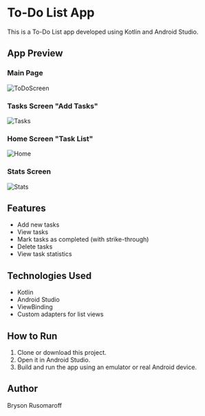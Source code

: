# To-Do List App

This is a To-Do List app developed using Kotlin and Android Studio.

## App Preview

### Main Page
![ToDoScreen](https://github.com/user-attachments/assets/76a484bc-48cb-4880-8664-41cd672f8ef1)

### Tasks Screen "Add Tasks"
![Tasks](https://github.com/user-attachments/assets/36fb827a-4589-48b2-82d1-33357526a3bc)

### Home Screen "Task List"
![Home](https://github.com/user-attachments/assets/3e1cc290-33db-4089-a876-b5a41e747b21)

### Stats Screen
![Stats](https://github.com/user-attachments/assets/7603a095-e5b0-46f8-8597-5b1a695e9fd2)

## Features
- Add new tasks
- View tasks
- Mark tasks as completed (with strike-through)
- Delete tasks
- View task statistics

## Technologies Used
- Kotlin
- Android Studio
- ViewBinding
- Custom adapters for list views

## How to Run
1. Clone or download this project.
2. Open it in Android Studio.
3. Build and run the app using an emulator or real Android device.

## Author
Bryson Rusomaroff
